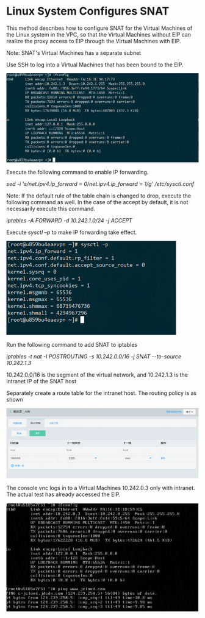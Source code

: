 # Linux System Configures SNAT

This method describes how to configure SNAT for the Virtual Machines of the Linux system in the VPC, so that the Virtual Machines without EIP can realize the proxy access to EIP through the Virtual Machines with EIP.

Note: SNAT's Virtual Machines has a separate subnet

Use SSH to log into a Virtual Machines that has been bound to the EIP.

![](https://github.com/jdcloudcom/cn/blob/cn-VirtualMachine-Linux/image/Elastic-Compute/Virtual-Machine/Linux/Linux%E7%B3%BB%E7%BB%9F%E9%85%8D%E7%BD%AESNAT01.png)

Execute the following command to enable IP forwarding.

*sed -i 's/net.ipv4.ip_forward = 0/net.ipv4.ip_forward = 1/g' /etc/sysctl.conf*

Note: If the default rule of the table chain is changed to drop, execute the following command as well. In the case of the accept by default, it is not necessarily execute this command.

*iptables -A FORWARD -d 10.242.1.0/24 -j ACCEPT*

Execute *sysctl –p* to make IP forwarding take effect.

![](https://github.com/jdcloudcom/cn/blob/cn-VirtualMachine-Linux/image/Elastic-Compute/Virtual-Machine/Linux/Linux%E7%B3%BB%E7%BB%9F%E9%85%8D%E7%BD%AESNAT02.png)

Run the following command to add SNAT to iptables

*iptables -t nat -I POSTROUTING -s 10.242.0.0/16 -j SNAT --to-source 10.242.1.3*

10.242.0.0/16 is the segment of the virtual network, and 10.242.1.3 is the intranet IP of the SNAT host



Separately create a route table for the intranet host. The routing policy is as shown

![](https://github.com/jdcloudcom/cn/blob/cn-VirtualMachine-Linux/image/Elastic-Compute/Virtual-Machine/Linux/Linux%E7%B3%BB%E7%BB%9F%E9%85%8D%E7%BD%AESNAT03.png)

The console vnc logs in to a Virtual Machines 10.242.0.3 only with intranet. The actual test has already accessed the EIP.

![](https://github.com/jdcloudcom/cn/blob/cn-VirtualMachine-Linux/image/Elastic-Compute/Virtual-Machine/Linux/Linux%E7%B3%BB%E7%BB%9F%E9%85%8D%E7%BD%AESNAT04.png)
